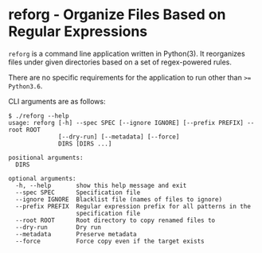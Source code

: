 # reforg - Organize Files Based on Regular Expressions

`reforg` is a command line application written in Python(3). It reorganizes
files under given directories based on a set of regex-powered rules.

There are no specific requirements for the application to run other
than `>= Python3.6`.

CLI arguments are as follows:

```
$ ./reforg --help
usage: reforg [-h] --spec SPEC [--ignore IGNORE] [--prefix PREFIX] --root ROOT
              [--dry-run] [--metadata] [--force]
              DIRS [DIRS ...]

positional arguments:
  DIRS

optional arguments:
  -h, --help       show this help message and exit
  --spec SPEC      Specification file
  --ignore IGNORE  Blacklist file (names of files to ignore)
  --prefix PREFIX  Regular expression prefix for all patterns in the
                   specification file
  --root ROOT      Root directory to copy renamed files to
  --dry-run        Dry run
  --metadata       Preserve metadata
  --force          Force copy even if the target exists
```
